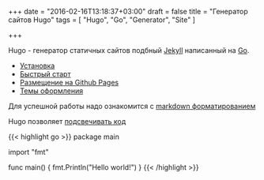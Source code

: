 +++
date = "2016-02-16T13:18:37+03:00"
draft = false
title = "Генератор сайтов Hugo"
tags = [ "Hugo", "Go", "Generator", "Site" ]

+++

Hugo - генератор статичных сайтов подбный [Jekyll](https://jekyllrb.com) написанный на [Go](http://golang.org).

  * [Установка](https://gohugo.io/overview/installing/)
  * [Быстрый старт](https://gohugo.io/overview/quickstart/)
  * [Размещение на Github Pages](https://gohugo.io/tutorials/github-pages-blog/)
  * [Темы оформления](http://themes.gohugo.io/)

Для успешной работы надо ознакомится с [markdown форматированием](https://github.com/adam-p/markdown-here/wiki/Markdown-Cheatsheet)

Hugo позволяет [подсвечивать код](https://gohugo.io/extras/highlighting/)

{{< highlight go >}}
package main

import "fmt"

func main() {
    fmt.Println("Hello world!")
}
{{< /highlight >}}

